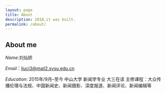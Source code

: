 ```yaml
---
layout: page
title: About
description: 2018,it was built.
permalink: /about/
---
```


## About me 
*Name*:刘灿娇

*Email*：<liucj3@mail2.sysu.edu.cn>

*Education*:
2015年/9月–至今 中山大学 新闻学专业 大三在读
主修课程：大众传播伦理与法规、中国新闻史、新闻摄影、深度报道、新闻评论、新闻编辑等